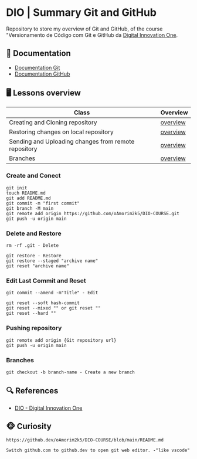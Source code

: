 
# DIO | Summary Git and GitHub

Repository to store my overview of Git and GitHub, of the course "Versionamento de Código com Git e GitHub da [Digital Innovation One](https://www.dio.me/).

## 📖 Documentation

- [Documentation Git](https://git-scm.com/doc)
- [Documentation GitHub](https://docs.github.com/)

## 🖥️ Lessons overview
| Class | Overview |
|---------|----------|
| Creating and Cloning repository | [overview](https://web.dio.me/course/versionamento-de-codigo-com-git-e-github/learning/a377a00b-461c-4ab0-8258-3addd2fef14c?back=/track/microsoft-azure-ai-fundamentals&tab=undefined&moduleId=undefined)
| Restoring changes on local repository | [overview](https://web.dio.me/course/versionamento-de-codigo-com-git-e-github/learning/3f9f2336-6fd5-44cb-ba39-d1a4f6448023?back=/track/microsoft-azure-ai-fundamentals&tab=undefined&moduleId=undefined)
| Sending and Uploading changes from remote repository | [overview](https://web.dio.me/course/versionamento-de-codigo-com-git-e-github/learning/dd17c56e-2327-493c-942a-358a49a26549?back=/track/microsoft-azure-ai-fundamentals&tab=undefined&moduleId=undefined)
| Branches | [overview](https://web.dio.me/course/versionamento-de-codigo-com-git-e-github/learning/2c7fd2b1-e7c4-4947-9b07-ffcbfb4bd689?back=/track/microsoft-azure-ai-fundamentals&tab=undefined&moduleId=undefined)

### Create and Conect
```
git init
touch README.md
git add README.md
git commit -m "first commit"
git branch -M main
git remote add origin https://github.com/oAmorim2k5/DIO-COURSE.git
git push -u origin main
```

### Delete and Restore
```
rm -rf .git - Delete

git restore - Restore
git restore --staged "archive name"
git reset "archive name"
```

### Edit Last Commit and Reset
```
git commit --amend -m"Title" - Edit

git reset --soft hash-commit 
git reset --mixed "" or git reset ""
git reset --hard ""
```

### Pushing repository
```
git remote add origin {Git repository url}
git push -u origin main
```

### Branches
```
git checkout -b branch-name - Create a new branch
```

## 🔍 References
- [DIO - Digital Innovation One](https://web.dio.me/home)

## 🐵 Curiosity
```
https://github.dev/oAmorim2k5/DIO-COURSE/blob/main/README.md

Switch github.com to github.dev to open git web editor. -"like vscode"
```